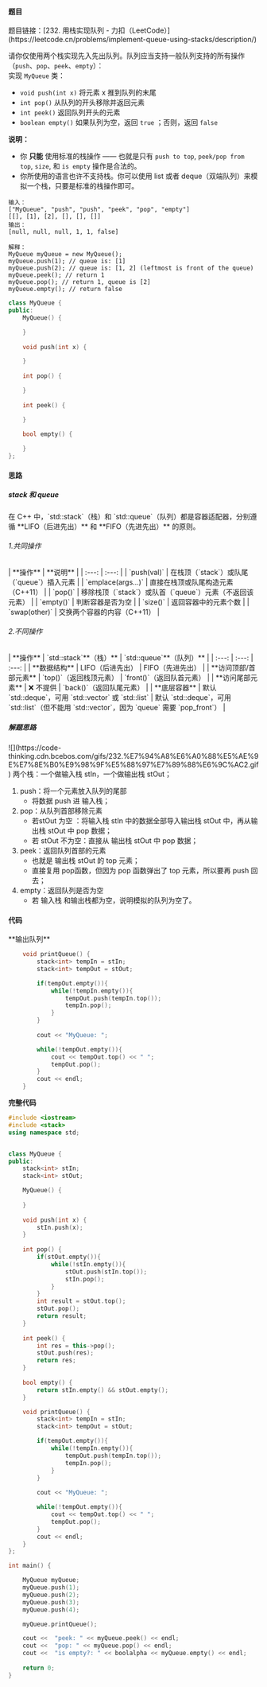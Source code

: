 <h4 id="UGpCr">题目</h4>
题目链接：[232. 用栈实现队列 - 力扣（LeetCode）](https://leetcode.cn/problems/implement-queue-using-stacks/description/)

请你仅使用两个栈实现先入先出队列。队列应当支持一般队列支持的所有操作（`push`、`pop`、`peek`、`empty`）：  
实现 `MyQueue` 类：

+ `void push(int x)` 将元素 x 推到队列的末尾
+ `int pop()` 从队列的开头移除并返回元素
+ `int peek()` 返回队列开头的元素
+ `boolean empty()` 如果队列为空，返回 `true` ；否则，返回 `false`

**说明：**

+ 你 **只能** 使用标准的栈操作 —— 也就是只有 `push to top`, `peek/pop from top`, `size`, 和 `is empty` 操作是合法的。
+ 你所使用的语言也许不支持栈。你可以使用 list 或者 deque（双端队列）来模拟一个栈，只要是标准的栈操作即可。

```plain
输入：
["MyQueue", "push", "push", "peek", "pop", "empty"]
[[], [1], [2], [], [], []]
输出：
[null, null, null, 1, 1, false]

解释：
MyQueue myQueue = new MyQueue();
myQueue.push(1); // queue is: [1]
myQueue.push(2); // queue is: [1, 2] (leftmost is front of the queue)
myQueue.peek(); // return 1
myQueue.pop(); // return 1, queue is [2]
myQueue.empty(); // return false
```

```cpp
class MyQueue {
public:
    MyQueue() {

    }
    
    void push(int x) {

    }
    
    int pop() {

    }
    
    int peek() {

    }
    
    bool empty() {

    }
};
```

<h4 id="fu9sg">思路</h4>
<h5 id="ZKhbv">stack 和 queue</h5>
在 C++ 中，`std::stack`（栈）和 `std::queue`（队列）都是容器适配器，分别遵循 **LIFO（后进先出）** 和 **FIFO（先进先出）** 的原则。

<h6 id="nePkp">1.共同操作</h6>
| **操作** | **说明** |
| :---: | :---: |
| `push(val)` | 在栈顶（`stack`）或队尾（`queue`）插入元素 |
| `emplace(args...)` | 直接在栈顶或队尾构造元素（C++11） |
| `pop()` | 移除栈顶（`stack`）或队首（`queue`）元素（不返回该元素） |
| `empty()` | 判断容器是否为空 |
| `size()` | 返回容器中的元素个数 |
| `swap(other)` | 交换两个容器的内容（C++11） |


<h6 id="AVMMT">2.不同操作</h6>
| **操作** | `std::stack`**（栈）** | `std::queue`**（队列）** |
| :---: | :---: | :---: |
| **数据结构** | LIFO（后进先出） | FIFO（先进先出） |
| **访问顶部/首部元素** | `top()`（返回栈顶元素） | `front()`（返回队首元素） |
| **访问尾部元素** | ❌ 不提供 | `back()`（返回队尾元素） |
| **底层容器** | 默认 `std::deque`，可用 `std::vector` 或 `std::list` | 默认 `std::deque`，可用 `std::list`（但不能用 `std::vector`，因为 `queue` 需要 `pop_front`） |


<h5 id="AR9zL">解题思路</h5>
![](https://code-thinking.cdn.bcebos.com/gifs/232.%E7%94%A8%E6%A0%88%E5%AE%9E%E7%8E%B0%E9%98%9F%E5%88%97%E7%89%88%E6%9C%AC2.gif)  
两个栈：一个做输入栈 stIn，一个做输出栈 stOut；

1. push：将一个元素放入队列的尾部
    - 将数据 push 进 输入栈；
2. pop：从队列首部移除元素
    - 若stOut 为空 ：将输入栈 stIn 中的数据全部导入输出栈 stOut 中，再从输出栈 stOut  中 pop 数据；
    - 若 stOut 不为空：直接从 输出栈 stOut 中 pop 数据；
3. peek：返回队列首部的元素
    - 也就是 输出栈 stOut 的 top 元素；
    - 直接复用 pop函数，但因为 pop 函数弹出了 top 元素，所以要再 push 回去；
4. empty：返回队列是否为空
    - 若 输入栈 和输出栈都为空，说明模拟的队列为空了。

<h4 id="pBoo5">代码</h4>
**输出队列**

```cpp
    void printQueue() {
        stack<int> tempIn = stIn;
        stack<int> tempOut = stOut;

        if(tempOut.empty()){
            while(!tempIn.empty()){
                tempOut.push(tempIn.top());
                tempIn.pop();
            }
        }
     
        cout << "MyQueue: ";

        while(!tempOut.empty()){
            cout << tempOut.top() << " ";
            tempOut.pop();
        }
        cout << endl;
    }
```

**完整代码**

```cpp
#include <iostream>
#include <stack>
using namespace std;


class MyQueue {
public:
    stack<int> stIn;
    stack<int> stOut;

    MyQueue() {
        
    }
        
    void push(int x) {
        stIn.push(x);
    }
        
    int pop() {
        if(stOut.empty()){
            while(!stIn.empty()){
                stOut.push(stIn.top());
                stIn.pop();
            }
        }
        int result = stOut.top();
        stOut.pop();
        return result;
    }
        
    int peek() {
        int res = this->pop();
        stOut.push(res);
        return res;
    }
        
    bool empty() {
        return stIn.empty() && stOut.empty();
    }

    void printQueue() {
        stack<int> tempIn = stIn;
        stack<int> tempOut = stOut;

        if(tempOut.empty()){
            while(!tempIn.empty()){
                tempOut.push(tempIn.top());
                tempIn.pop();
            }
        }
     
        cout << "MyQueue: ";

        while(!tempOut.empty()){
            cout << tempOut.top() << " ";
            tempOut.pop();
        }
        cout << endl;
    }
};

int main() {

    MyQueue myQueue;
    myQueue.push(1);
    myQueue.push(2);
    myQueue.push(3);
    myQueue.push(4);

    myQueue.printQueue();

    cout <<  "peek: " << myQueue.peek() << endl;
    cout <<  "pop: " << myQueue.pop() << endl; 
    cout <<  "is empty?: " << boolalpha << myQueue.empty() << endl;
    
    return 0;
}
```

